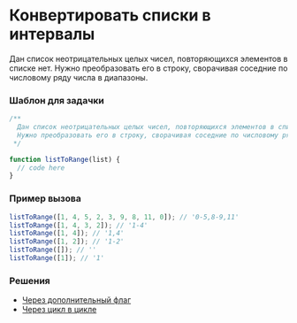 # Конвертировать списки в интервалы

Дан список неотрицательных целых чисел, повторяющихся элементов в списке нет.
Нужно преобразовать его в строку, сворачивая соседние по числовому ряду числа в диапазоны.

### Шаблон для задачки

```js
/**
  Дан список неотрицательных целых чисел, повторяющихся элементов в списке нет.
  Нужно преобразовать его в строку, сворачивая соседние по числовому ряду числа в диапазоны.
 */

function listToRange(list) {
  // code here
}
```

### Пример вызова

```js
listToRange([1, 4, 5, 2, 3, 9, 8, 11, 0]); // '0-5,8-9,11'
listToRange([1, 4, 3, 2]); // '1-4'
listToRange([1, 4]); // '1,4'
listToRange([1, 2]); // '1-2'
listToRange([]); // ''
listToRange([1]); // '1'
```

### Решения

- [Через дополнительный флаг](listToRange.first.ts)
- [Через цикл в цикле](listToRange.second.ts)
